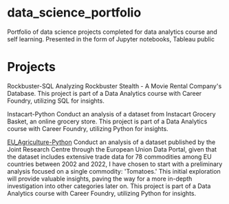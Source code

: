 # data_science_portfolio
Portfolio of data science projects completed for data analytics course and self learning. Presented in the form of Jupyter notebooks, Tableau public
# Projects
Rockbuster-SQL
Analyzing Rockbuster Stealth - A Movie Rental Company's Database. This project is part of a Data Analytics course with Career Foundry, utilizing SQL for insights.

Instacart-Python
Conduct an analysis of a dataset from Instacart Grocery Basket, an online grocery store. This project is part of a Data Analytics course with Career Foundry, utilizing Python for insights.

[EU_Agriculture-Python](https://github.com/apinya-b/data_science_portfolio/tree/4b8a1adc4396e8a2ffd023411bda121264e14a01/EU_Agriculture-Python)
Conduct an analysis of a dataset published by the Joint Research Centre through the European Union Data Portal, given that the dataset includes extensive trade data for 78 commodities among EU countries between 2002 and 2022, I have chosen to start with a preliminary analysis focused on a single commodity: 'Tomatoes.' This initial exploration will provide valuable insights, paving the way for a more in-depth investigation into other categories later on. This project is part of a Data Analytics course with Career Foundry, utilizing Python for insights.
